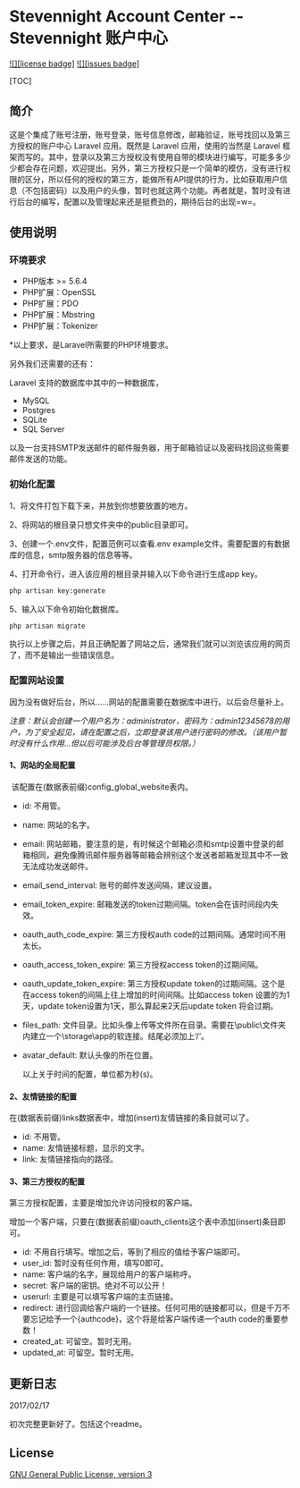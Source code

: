 # Stevennight Account Center -- Stevennight 账户中心

[![][license badge]](LICENSE)
[![][issues badge]][issues link]

[TOC]

## 简介

​	这是个集成了账号注册，账号登录，账号信息修改，邮箱验证，账号找回以及第三方授权的账户中心 Laravel 应用。既然是 Laravel 应用，使用的当然是 Laravel 框架而写的。其中，登录以及第三方授权没有使用自带的模块进行编写，可能多多少少都会存在问题，欢迎提出。另外，第三方授权只是一个简单的模仿，没有进行权限的区分，所以任何的授权的第三方，能做所有API提供的行为，比如获取用户信息（不包括密码）以及用户的头像，暂时也就这两个功能。再者就是，暂时没有进行后台的编写，配置以及管理起来还是挺费劲的，期待后台的出现=w=。

## 使用说明

### 环境要求

- PHP版本 >= 5.6.4
- PHP扩展：OpenSSL
- PHP扩展：PDO
- PHP扩展：Mbstring
- PHP扩展：Tokenizer

*以上要求，是Laravel所需要的PHP环境要求。

另外我们还需要的还有：

Laravel 支持的数据库中其中的一种数据库，

- MySQL
- Postgres
- SQLite
- SQL Server

以及一台支持SMTP发送邮件的邮件服务器，用于邮箱验证以及密码找回这些需要邮件发送的功能。

### 初始化配置

1、将文件打包下载下来，并放到你想要放置的地方。

2、将网站的根目录只想文件夹中的public目录即可。

3、创建一个.env文件，配置范例可以查看.env example文件。需要配置的有数据库的信息，smtp服务器的信息等等。

4、打开命令行，进入该应用的根目录并输入以下命令进行生成app key。

```cmd
php artisan key:generate
```

5、输入以下命令初始化数据库。

```cmd
php artisan migrate
```

执行以上步骤之后，并且正确配置了网站之后，通常我们就可以浏览该应用的网页了，而不是输出一些错误信息。

### 配置网站设置

因为没有做好后台，所以……网站的配置需要在数据库中进行。以后会尽量补上。

*注意：默认会创建一个用户名为：administrator，密码为：admin12345678的用户，为了安全起见，请在配置之后，立即登录该用户进行密码的修改。（该用户暂时没有什么作用…但以后可能涉及后台等管理员权限。）*

#### 1、网站的全局配置

​	该配置在(数据表前缀)config_global_website表内。

- id: 不用管。

- name: 网站的名字。

- email: 网站邮箱，要注意的是，有时候这个邮箱必须和smtp设置中登录的邮箱相同，避免像腾讯邮件服务器等邮箱会辨别这个发送者邮箱发现其中不一致无法成功发送邮件。

- email_send_interval: 账号的邮件发送间隔，建议设置。

- email_token_expire: 邮箱发送的token过期间隔。token会在该时间段内失效。

- oauth_auth_code_expire: 第三方授权auth code的过期间隔。通常时间不用太长。

- oauth_access_token_expire: 第三方授权access token的过期间隔。

- oauth_update_token_expire: 第三方授权update token的过期间隔。这个是在access token的间隔上往上增加的时间间隔。比如access token 设置的为1天，update token设置为1天，那么算起来2天后update token 将会过期。

- files_path: 文件目录。比如头像上传等文件所在目录。需要在\public\文件夹内建立一个\storage\app的软连接。结尾必须加上‘/’。

- avatar_default: 默认头像的所在位置。

  以上关于时间的配置，单位都为秒(s)。

#### 2、友情链接的配置

在(数据表前缀)links数据表中，增加(insert)友情链接的条目就可以了。

- id: 不用管。
- name: 友情链接标题，显示的文字。
- link: 友情链接指向的路径。

#### 3、第三方授权的配置

第三方授权配置，主要是增加允许访问授权的客户端。

增加一个客户端，只要在(数据表前缀)oauth_clients这个表中添加(insert)条目即可。

- id: 不用自行填写。增加之后，等到了相应的值给予客户端即可。
- user_id: 暂时没有任何作用，填写0即可。
- name: 客户端的名字，展现给用户的客户端称呼。
- secret: 客户端的密钥。绝对不可以公开！
- userurl: 主要是可以填写客户端的主页链接。
- redirect: 进行回调给客户端的一个链接。任何可用的链接都可以，但是千万不要忘记给予一个{authcode}，这个将是给客户端传递一个auth code的重要参数！
- created_at: 可留空。暂时无用。
- updated_at: 可留空。暂时无用。



## 更新日志

2017/02/17

初次完整更新好了。包括这个readme。



## License

[GNU General Public License, version 3](LICENSE)

[issues link]: https://github.com/stevennight/Stevennight_Account_Center/issues

